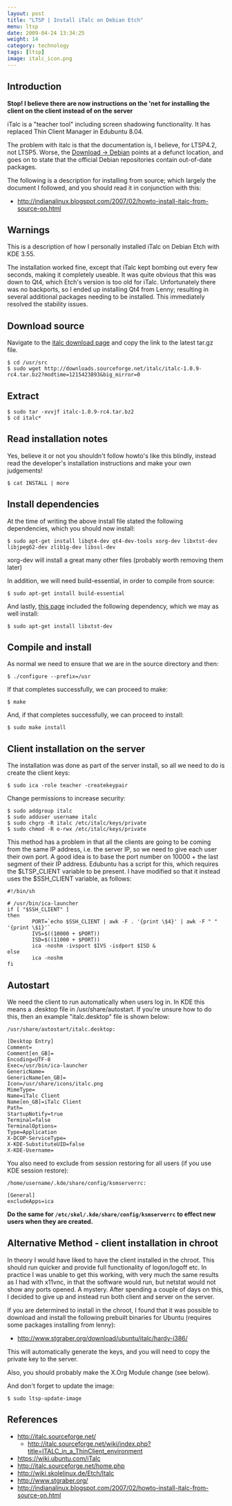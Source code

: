 ```yaml
---
layout: post
title: "LTSP | Install iTalc on Debian Etch"
menu: ltsp
date: 2009-04-24 13:34:25
weight: 14
category: technology
tags: [ltsp]
image: italc_icon.png
---
```


## Introduction

**Stop!  I believe there are now instructions on the 'net for installing the client on the client instead of on the server**

iTalc is a "teacher tool" including screen shadowing functionality.  It has replaced Thin Client Manager in Edubuntu 8.04.

<!--more-->

The problem with italc is that the documentation is, I believe, for LTSP4.2, not LTSP5.  Worse, the [Download &rarr; Debian](http://italc.sourceforge.net/wiki/index.php?title=Download:Debian) points at a defunct location, and goes on to state that the official Debian repositories contain out-of-date packages.

The following is a description for installing from source; which largely the document I followed, and you should read it in conjunction with this:

   * <http://indianalinux.blogspot.com/2007/02/howto-install-italc-from-source-on.html>

## Warnings

This is a description of how I personally installed iTalc on Debian Etch with KDE 3.55.

The installation worked fine, except that iTalc kept bombing out every few seconds, making it completely useable.  It was quite obvious that this was down to Qt4, which Etch's version is too old for iTalc.  Unfortunately there was no backports, so I ended up installing Qt4 from Lenny; resulting in several additional packages needing to be installed.  This immediately resolved the stability issues.

## Download source

Navigate to the [italc download page](http://sourceforge.net/project/showfiles.php?group_id=132465) and copy the link to the latest tar.gz file.

    $ cd /usr/src
    $ sudo wget http://downloads.sourceforge.net/italc/italc-1.0.9-rc4.tar.bz2?modtime=1215423893&big_mirror=0

## Extract

    $ sudo tar -xvvjf italc-1.0.9-rc4.tar.bz2
    $ cd italc*

## Read installation notes

Yes, believe it or not you shouldn't follow howto's like this blindly, instead read the developer's installation instructions and make your own judgements!

    $ cat INSTALL | more

## Install dependencies

At the time of writing the above install file stated the following dependencies, which you should now install:

    $ sudo apt-get install libqt4-dev qt4-dev-tools xorg-dev libxtst-dev libjpeg62-dev zlib1g-dev libssl-dev

xorg-dev will install a great many other files (probably worth removing them later)

In addition, we will need build-essential, in order to compile from source:

    $ sudo apt-get install build-essential

And lastly, [this page](http://indianalinux.blogspot.com/2007/02/howto-install-italc-from-source-on.html) included the following dependency, which we may as well install:

    $ sudo apt-get install libxtst-dev

## Compile and install

As normal we need to ensure that we are in the source directory and then:

    $ ./configure --prefix=/usr

If that completes successfully, we can proceed to make:

    $ make

And, if that completes successfully, we can proceed to install:

    $ sudo make install

## Client installation on the server

The installation was done as part of the server install, so all we need to do is create the client keys:

    $ sudo ica -role teacher -createkeypair

Change permissions to increase security:

    $ sudo addgroup italc
    $ sudo adduser username italc
    $ sudo chgrp -R italc /etc/italc/keys/private
    $ sudo chmod -R o-rwx /etc/italc/keys/private

This method has a problem in that all the clients are going to be coming from the same IP address, i.e. the server IP, so we need to give each user their own port.  A good idea is to base the port number on 10000 + the last segment of their IP address.  Edubuntu has a script for this, which requires the $LTSP_CLIENT variable to be present. I have modified so that it instead uses the $SSH_CLIENT variable, as follows:

    #!/bin/sh

    # /usr/bin/ica-launcher
    if [ "$SSH_CLIENT" ]
    then
            PORT=`echo $SSH_CLIENT | awk -F . '{print \$4}' | awk -F " " '{print \$1}'`
            IVS=$((10000 + $PORT))
            ISD=$((11000 + $PORT))
            ica -noshm -ivsport $IVS -isdport $ISD &
    else
            ica -noshm
    fi

## Autostart

We need the client to run automatically when users log in.  In KDE this means a .desktop file in /usr/share/autostart.  If you're unsure how to do this, then an example "italc.desktop" file is shown below:

    /usr/share/autostart/italc.desktop:

    [Desktop Entry]
    Comment=
    Comment[en_GB]=
    Encoding=UTF-8
    Exec=/usr/bin/ica-launcher
    GenericName=
    GenericName[en_GB]=
    Icon=/usr/share/icons/italc.png
    MimeType=
    Name=iTalc Client
    Name[en_GB]=iTalc Client
    Path=
    StartupNotify=true
    Terminal=false
    TerminalOptions=
    Type=Application
    X-DCOP-ServiceType=
    X-KDE-SubstituteUID=false
    X-KDE-Username=

You also need to exclude from session restoring for all users (if you use KDE session restore):

    /home/username/.kde/share/config/ksmserverrc:

    [General]
    excludeApps=ica

**Do the same for `/etc/skel/.kde/share/config/ksmserverrc` to effect new users when they are created.**

## Alternative Method - client installation in chroot

In theory I would have liked to have the client installed in the chroot.  This should run quicker and provide full functionality of logon/logoff etc.  In practice I was unable to get this working, with very much the same results as I had with x11vnc, in that the software would run, but netstat would not show any ports opened.  A mystery.  After spending a couple of days on this, I decided to give up and instead run both client and server on the server.

If you are determined to install in the chroot, I found that it was possible to download and install the following prebuilt binaries for Ubuntu (requires some packages installing from lenny):

   * http://www.stgraber.org/download/ubuntu/italc/hardy-i386/

This will automatically generate the keys, and you will need to copy the private key to the server.

Also, you should probably make the X.Org Module change (see below).

And don't forget to update the image:

    $ sudo ltsp-update-image

## References

   * http://italc.sourceforge.net/
      * http://italc.sourceforge.net/wiki/index.php?title=ITALC_in_a_ThinClient_environment
   * https://wiki.ubuntu.com/iTalc
   * http://italc.sourceforge.net/home.php
   * http://wiki.skolelinux.de/Etch/Italc
   * http://www.stgraber.org/
   * http://indianalinux.blogspot.com/2007/02/howto-install-italc-from-source-on.html
